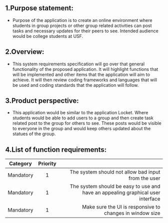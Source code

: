## 1.Purpose statement:  
  - Purpose of the application is to create an online environment where students in group projects or other group related activities can post tasks and necessary updates for their peers to see. Intended audience would be college students at USF.


## 2.Overview: 
  - This system requirements specification will go over that general functionality of the proposed application. It will highlight functions that will be implemented and other items that the application will aim to achieve. It will then review coding frameworks and languages that will be used and coding standards that the application will follow.


## 3.Product perspective: 
  - This application would be similar to the application Locket. Where students would be able to add users to a group and then create task related post to the group for others to see. These posts would be visible to everyone in the group and would keep others updated about the statues of the group.

## 4.List of function requirements:

| Category      | Priority  |                                                                                 |
| ------------- |:---------:|--------------------------------------------------------------------------------:|
| Mandatory     | 1         | The system should not allow bad input from the user                             |
| Mandatory     | 1         | The system should be easy to use and have an appealing graphical user interface |
| Mandatory     | 1         |   Make sure the UI is responsive to changes in window size                      |


